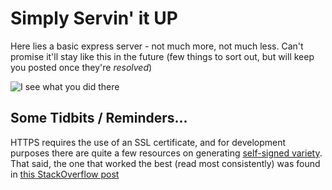 # Simply Servin' it UP

Here lies a basic express server - not much more, not much less.  Can't promise it'll stay like this in the future (few things to sort out, but will keep you posted once they're _resolved_)

![I see what you did there](http://img.pandawhale.com/post-14251-Eddie-Murphy-I-see-what-you-di-PAQX.jpeg)

## Some Tidbits / Reminders...
HTTPS requires the use of an SSL certificate, and for development purposes there are quite a few resources on generating [self-signed variety](https://en.wikipedia.org/wiki/Self-signed_certificate).  That said, the one that worked the best (read most consistently) was found in [this StackOverflow post](http://stackoverflow.com/a/24283204)

